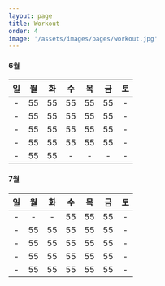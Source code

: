 ```yaml
---
layout: page
title: Workout
order: 4
image: '/assets/images/pages/workout.jpg'
---
```


<style>table {width:100%;}table thead tr {border-bottom: 1px solid #aaaa;}.c-content h4,.c-content table {display:none;}</style>
<script>let month=(new Date()).getMonth()+1;let month_element=document.getElementById(month+'월');if(month_element){month_element.style.display='block';month_element.nextElementSibling.style.display='table';}</script>

#### 6월

| 일 |  월 |  화 |  수  |  목 |  금 |  토
:---:|:---:|:---:|:---:|:---:|:---:|:---:
-|55|55|55|55|55|-
-|55|55|55|55|55|-
-|55|55|55|55|55|-
-|55|55|55|55|55|-
-|55|55|-|-|-|-

#### 7월

| 일 |  월 |  화 |  수  |  목 |  금 |  토
:---:|:---:|:---:|:---:|:---:|:---:|:---:
-|-|-|55|55|55|-
-|55|55|55|55|55|-
-|55|55|55|55|55|-
-|55|55|55|55|55|-
-|55|55|55|55|55|-